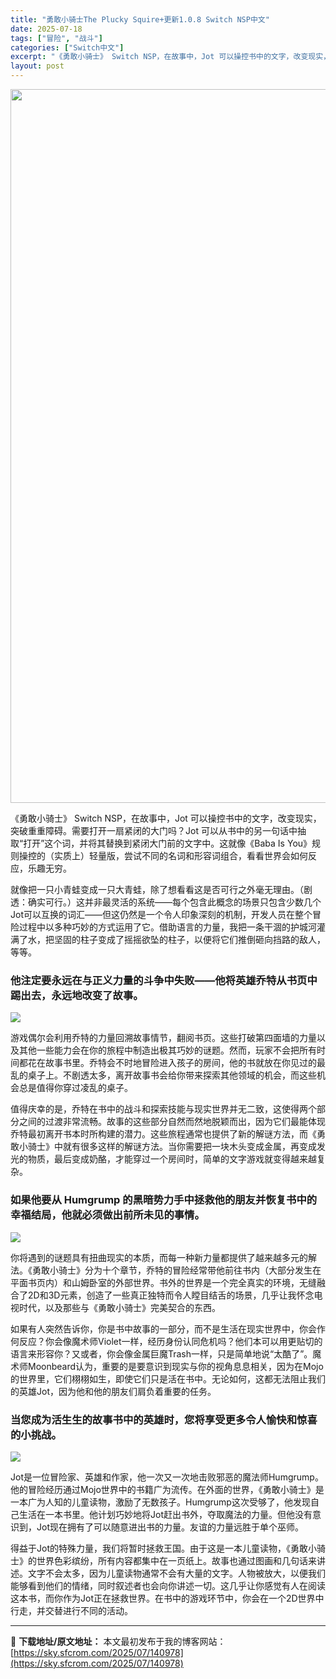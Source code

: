 ```yaml
---
title: "勇敢小骑士The Plucky Squire+更新1.0.8 Switch NSP中文"
date: 2025-07-18
tags: ["冒险", "战斗"]
categories: ["Switch中文"]
excerpt: "《勇敢小骑士》 Switch NSP，在故事中，Jot 可以操控书中的文字，改变现实，突破重重障碍。需要打开一扇紧闭的大门吗？Jot 可以从书中的另一句话中抽取“打开”这个词，并将其替换到紧闭大门前的文字中。这就像《Baba Is You》规则操控的（实质上）轻量版，尝试不同的名词和形容词组合，看看&hellip;"
layout: post
---
```


<img class="aligncenter size-full wp-image-140979" src="https://sky.sfcrom.com/wp-content/uploads/2025/07/2025071807404366.webp" alt="" width="700" height="1142" />

《勇敢小骑士》 Switch NSP，在故事中，Jot 可以操控书中的文字，改变现实，突破重重障碍。需要打开一扇紧闭的大门吗？Jot 可以从书中的另一句话中抽取“打开”这个词，并将其替换到紧闭大门前的文字中。这就像《Baba Is You》规则操控的（实质上）轻量版，尝试不同的名词和形容词组合，看看世界会如何反应，乐趣无穷。

就像把一只小青蛙变成一只大青蛙，除了想看看这是否可行之外毫无理由。（剧透：确实可行。）这并非最灵活的系统——每个包含此概念的场景只包含少数几个Jot可以互换的词汇——但这仍然是一个令人印象深刻的机制，开发人员在整个冒险过程中以多种巧妙的方式运用了它。借助语言的力量，我把一条干涸的护城河灌满了水，把坚固的柱子变成了摇摇欲坠的柱子，以便将它们推倒砸向挡路的敌人，等等。
<h3>他注定要永远在与正义力量的斗争中失败——他将英雄乔特从书页中踢出去，永远地改变了故事。</h3>
<img src="https://img-eshop.cdn.nintendo.net/i/5a9db71e9fd416ec6af749ce9866b815b4ee988d442080463c442e798d5e2e79.jpg?w=1000" />

游戏偶尔会利用乔特的力量回溯故事情节，翻阅书页。这些打破第四面墙的力量以及其他一些能力会在你的旅程中制造出极其巧妙的谜题。然而，玩家不会把所有时间都花在故事书里。乔特会不时地冒险进入孩子的房间，他的书就放在你见过的最乱的桌子上。不剧透太多，离开故事书会给你带来探索其他领域的机会，而这些机会总是值得你穿过凌乱的桌子。

值得庆幸的是，乔特在书中的战斗和探索技能与现实世界并无二致，这使得两个部分之间的过渡非常流畅。故事的这些部分自然而然地脱颖而出，因为它们最能体现乔特最初离开书本时所构建的潜力。这些旅程通常也提供了新的解谜方法，而《勇敢小骑士》中就有很多这样的解谜方法。当你需要把一块木头变成金属，再变成发光的物质，最后变成奶酪，才能穿过一个房间时，简单的文字游戏就变得越来越复杂。
<h3>如果他要从 Humgrump 的黑暗势力手中拯救他的朋友并恢复书中的幸福结局，他就必须做出前所未见的事情。</h3>
<img src="https://img-eshop.cdn.nintendo.net/i/1378a18717aeda806b7aaeb51d19cf29a6cc084057d30859a4250e6d64d64a84.jpg?w=1000" />

你将遇到的谜题具有扭曲现实的本质，而每一种新力量都提供了越来越多元的解法。《勇敢小骑士》分为十个章节，乔特的冒险经常带他前往书内（大部分发生在平面书页内）和山姆卧室的外部世界。书外的世界是一个完全真实的环境，无缝融合了2D和3D元素，创造了一些真正独特而令人瞠目结舌的场景，几乎让我怀念电视时代，以及那些与《勇敢小骑士》完美契合的东西。

如果有人突然告诉你，你是书中故事的一部分，而不是生活在现实世界中，你会作何反应？你会像魔术师Violet一样，经历身份认同危机吗？他们本可以用更贴切的语言来形容你？又或者，你会像金属巨魔Trash一样，只是简单地说“太酷了”。魔术师Moonbeard认为，重要的是要意识到现实与你的视角息息相关，因为在Mojo的世界里，它们栩栩如生，即使它们只是活在书中。无论如何，这都无法阻止我们的英雄Jot，因为他和他的朋友们肩负着重要的任务。
<h3>当您成为活生生的故事书中的英雄时，您将享受更多令人愉快和惊喜的小挑战。</h3>
<img src="https://img-eshop.cdn.nintendo.net/i/33cfbb62bc077d6efbadd42007222b4dcdfbca3c049cea230038a0ea24db73e2.jpg?w=1000" />

Jot是一位冒险家、英雄和作家，他一次又一次地击败邪恶的魔法师Humgrump。他的冒险经历通过Mojo世界中的书籍广为流传。在外面的世界，《勇敢小骑士》是一本广为人知的儿童读物，激励了无数孩子。Humgrump这次受够了，他发现自己生活在一本书里。他计划巧妙地将Jot赶出书外，夺取魔法的力量。但他没有意识到，Jot现在拥有了可以随意进出书的力量。友谊的力量远胜于单个巫师。

得益于Jot的特殊力量，我们将暂时拯救王国。由于这是一本儿童读物，《勇敢小骑士》的世界色彩缤纷，所有内容都集中在一页纸上。故事也通过图画和几句话来讲述。文字不会太多，因为儿童读物通常不会有大量的文字。人物被放大，以便我们能够看到他们的情绪，同时叙述者也会向你讲述一切。这几乎让你感觉有人在阅读这本书，而你作为Jot正在拯救世界。在书中的游戏环节中，你会在一个2D世界中行走，并交替进行不同的活动。

---
📖 **下载地址/原文地址：** 本文最初发布于我的博客网站：[https://sky.sfcrom.com/2025/07/140978](https://sky.sfcrom.com/2025/07/140978)
